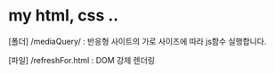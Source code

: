 # my html, css ..

[폴더] /mediaQuery/ : 반응형 사이트의 가로 사이즈에 따라 js함수 실행합니다.

[파일] /refreshFor.html : DOM 강제 렌더링
